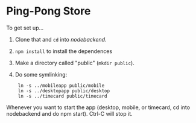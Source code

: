 Ping-Pong Store
===============

To get set up...

1. Clone that and `cd` into *nodebackend*.
2. `npm install` to install the dependences
3. Make a directory called "public" (`mkdir public`).
4. Do some symlinking:

        ln -s ../mobileapp public/mobile
        ln -s ../desktopapp public/desktop
        ln -s ../timecard public/timecard

Whenever you want to start the app (desktop, mobile, or timecard, cd into nodebackend and do npm start). Ctrl-C will stop it.